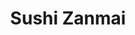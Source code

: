 ---
layout: place
title: "Sushi Zanmai"
permalink: /colorado/boulder/sushi-zanmai.html
stateAbbr: CO
stateName: Colorado
cityName: Boulder
place_id: ChIJxWMcuifsa4cRjjP8d1UTftc
photos:
  - name: >-
      places/ChIJxWMcuifsa4cRjjP8d1UTftc/photos/AeeoHcIjtLvZ9xtTa-TyVQQmllrjkGqtUfrpzHaQ65piF4raxaeLd5KtbRn1lYsBLKKk5AzM65KMT5GF52_fUinkQhp037yg9K-LQKdx0hwo8beB2rxuhJfcCbVcmMnERC0M6-koVrkz2zq-UK5MkQiE5HkJ7Vwkk9ko112FB_IKsWGYyz-l1EKEX5fqG4OfBcxj92W3rjQkld7ToKL2FAnoX2ToKWIWrBulvI0y9ufEVlLKJlxfG2zahveoMguq19ZsTmGvlw68ZIfwRp7gPqiKa2C-uUX-1NYyRJn84YXF5_mES8hL2zuITSqb4rYGmtd-7UXyIvLt4nWfQRwMvHqIdVtGXXIfQlaZ2-ZRb_glnkdlFLMUeoOH_YK_XE1G1FcxtlGVVfd7UHI9VWl7W8ectkSlGERRciDeiDEAgF7PmL38byJf
    widthPx: 4032
    heightPx: 2268
    authorAttributions:
      - displayName: Peter 13
        uri: https://maps.google.com/maps/contrib/108267472117445276891
        photoUri: >-
          https://lh3.googleusercontent.com/a-/ALV-UjVyCrFPl6ftryt7Hwwmhcic0YtJR-JDj7wXiKc-zvbjGpSmCsNwQQ=s100-p-k-no-mo
    flagContentUri: >-
      https://www.google.com/local/imagery/report/?cb_client=maps_api_places.places_api&image_key=!1e10!2sCIHM0ogKEICAgICWoM7M1gE&hl=en-US
    googleMapsUri: >-
      https://www.google.com/maps/place//data=!3m4!1e2!3m2!1sCIHM0ogKEICAgICWoM7M1gE!2e10!4m2!3m1!1s0x876bec27ba1c63c5:0xd77e135577fc338e
  - name: >-
      places/ChIJxWMcuifsa4cRjjP8d1UTftc/photos/AeeoHcKc80vAF063KZ6VO7n4t-OcxSwpKBRNk6pEWijlful0qb0AHnjQpRgcmxBDC41F6YHHsY3n0ofGy1fIFThQNSMG9MhUwxZHx39M2_Yt1fiFXjM22l02YYFifiNrFlk5hbOqtVhacZievVrqbxEn5YRnDsiwUvsaS9EFTfcc2GwkE8fMiEF_6T5zGAJXTXf8nE2FpY4BsT0oCaTUYT0P2NEYOTRnWGUtmAlfgvXsvm1oIa9q9U6bri2drzWK5F5wEpeNsXOGMBzS8YtiksgxfY5IomxfeaWth5M9zQ6zZ_ijdUWlb6pTcQe8xmAdnJcBwmtMwbVVScVuP1tP3Q5tiheTJC6GyCqtFZvIoO8e_LDARZJuo8TocipBbCIBXH7LXjm7SdviAAvKiWCftNGbHXUAo3KORdV4Dlp5bZ8ERoqKbA
    widthPx: 3024
    heightPx: 3286
    authorAttributions:
      - displayName: Ava Quinn
        uri: https://maps.google.com/maps/contrib/109983720939899455354
        photoUri: >-
          https://lh3.googleusercontent.com/a-/ALV-UjWMU8VO2fB7cXmNzEfci_rgw-GMvyqSUc989asfRnFG0burVgIH=s100-p-k-no-mo
    flagContentUri: >-
      https://www.google.com/local/imagery/report/?cb_client=maps_api_places.places_api&image_key=!1e10!2sCIHM0ogKEICAgIDDipnRew&hl=en-US
    googleMapsUri: >-
      https://www.google.com/maps/place//data=!3m4!1e2!3m2!1sCIHM0ogKEICAgIDDipnRew!2e10!4m2!3m1!1s0x876bec27ba1c63c5:0xd77e135577fc338e
  - name: >-
      places/ChIJxWMcuifsa4cRjjP8d1UTftc/photos/AeeoHcKUJQj0kMebl4oSwf06hTXo-DkDQdLFCUZcC9NPX9cNwR33a-gHTibyQPRlplNEWt1al3rUXPoRytwdUR_-5z0VdqjrHwzA9kijPd64GDzblZNRLBzuQMCO84aUB4FSILTeaEonmec9ZHZnc86jCC-oqd6wzm_MSXWZQQbs4vRcyZd4swgsREjWVHwb3CZHL9z1x8USxMJaR7MUUGe_-dDMBJRZLgFMgv9DKcejDB4fwnXlpBxO7DGluuzhrJtgTCZEDRVDuYRBhI9LMtVDzrkoqRIKwFhJbSGuPnlsjzzjBPZNuzJaKIrnzN_YwdK-z_nbdbWGdfxopS5ffrrx5K14ez4tzMR8Uw2XYweXIYm7-G2tS2f5gcsj3hwIHwu89q6VSD8hLUjYe6KMT0_0PlqOvwwbH28aD4qCxoWKuliZ-A
    widthPx: 4032
    heightPx: 3024
    authorAttributions:
      - displayName: Krys
        uri: https://maps.google.com/maps/contrib/109294134304583215119
        photoUri: >-
          https://lh3.googleusercontent.com/a/ACg8ocIjv2PV8FSwpBLYfH3pOqtyQQomBmv0fZgOMNRBMaqK4DUe8A=s100-p-k-no-mo
    flagContentUri: >-
      https://www.google.com/local/imagery/report/?cb_client=maps_api_places.places_api&image_key=!1e10!2sCIHM0ogKEICAgICH6tfQbw&hl=en-US
    googleMapsUri: >-
      https://www.google.com/maps/place//data=!3m4!1e2!3m2!1sCIHM0ogKEICAgICH6tfQbw!2e10!4m2!3m1!1s0x876bec27ba1c63c5:0xd77e135577fc338e
  - name: >-
      places/ChIJxWMcuifsa4cRjjP8d1UTftc/photos/AeeoHcIhiV9hOcNtaAHRHE69okqV6NZ_OmXpJk_L9okNPx9CLf0l7dHrIzJNuu1ynEjYwwR2t8-mVQ_neUD0TJZ1TH17PQNS_vUWER9wslipy3lvOv4rcZ3T8fmnSb7KB2MBCfhAdMoPwEqmJaip661onQkhJvOZaC8YYQrB6HOkylmg0MiJ8gOnT-y1uwEu_Bb83c-L0E8zZLp84eExcr5BZlRu42JaC7bq8xFx4LqZ0GKua7VB1Cp-0PBuYvJ8t_yLydQzmcYaElrzUn4YbGgGCbToiVx3-pWoYZ5VcxFfaDZpCICqPYEyEikfFPhMIIXeZ7nttEmJA0NmsvTvwHrplqcbWKboEvyfRbeOfJ41widNafjbLSiRDpMkXaZWvbbh5nE4zg4cu8MhTVn7sZoC3D7Zol-9AhLgCcc2tiAlT-MYQA
    widthPx: 2252
    heightPx: 2250
    authorAttributions:
      - displayName: debby alvarenga
        uri: https://maps.google.com/maps/contrib/114368441540128816259
        photoUri: >-
          https://lh3.googleusercontent.com/a-/ALV-UjWKVPdDesHTx_J8AjEQkj-TXgR24lhhPyo84eIt2WW1EUTN9ROh=s100-p-k-no-mo
    flagContentUri: >-
      https://www.google.com/local/imagery/report/?cb_client=maps_api_places.places_api&image_key=!1e10!2sCIHM0ogKEICAgICP5OTXDQ&hl=en-US
    googleMapsUri: >-
      https://www.google.com/maps/place//data=!3m4!1e2!3m2!1sCIHM0ogKEICAgICP5OTXDQ!2e10!4m2!3m1!1s0x876bec27ba1c63c5:0xd77e135577fc338e
  - name: >-
      places/ChIJxWMcuifsa4cRjjP8d1UTftc/photos/AeeoHcIhS-nsfxXsfTEoX7XMNXoG4P4_mq15chNPyON9djf628qphy7ri27B8aCl5MCjIEYMwNgEteZSsaFp6eORwxvNKPfjbHOEaTxTL9APV7a_c8AV3KXmRBiDkA6oan0yxB2iGFJp1_5GMCg_rw-tffQqOc5xzA0CIsaR_V-ZmWz5CEZcG1C5Epjx0USyrH6WsjR9BG8GvuGT1KYCP8Z7K3zpFrB0ypb6VZSctPyYPrPx12DFps7nceaQelc37vcQ6nIytD5GYa4gLD5Q0cNUyGHm2M-GrU5wRH4jNw9oZsXZvz29IaK9WuidxeHM9yTO2O998EQsnZcUpc2TbXDo0K5VT8mOS-4FiQVg-OC5LrastnDitxzVAYLlOUrhaJNj2UzN5-eSXZ0VeIK1BZwtWYdG1TUetQaIu7bpSwPtMPuiLw
    widthPx: 3024
    heightPx: 4032
    authorAttributions:
      - displayName: Cindy Brown
        uri: https://maps.google.com/maps/contrib/108432481136906355094
        photoUri: >-
          https://lh3.googleusercontent.com/a-/ALV-UjVA85lVoLcgb8SXeV9WW8NYdpfN_V9R4yw7dwDOnvhh90nG0og31Q=s100-p-k-no-mo
    flagContentUri: >-
      https://www.google.com/local/imagery/report/?cb_client=maps_api_places.places_api&image_key=!1e10!2sCIHM0ogKEICAgIC9hLflTw&hl=en-US
    googleMapsUri: >-
      https://www.google.com/maps/place//data=!3m4!1e2!3m2!1sCIHM0ogKEICAgIC9hLflTw!2e10!4m2!3m1!1s0x876bec27ba1c63c5:0xd77e135577fc338e
  - name: >-
      places/ChIJxWMcuifsa4cRjjP8d1UTftc/photos/AeeoHcI8moxfoeWzyvTQ3JDws7nvrbkQBAKNuJ8PyJpPgpEhydtZuueF73vl7vSgzwy6IYVTqfhKNG0-FPhck5qwEz7BYJcBBbphs9HI9UJInWWIl0wfd2kjHMKB_DM0hsYXCEzW-MBpTSl1vdeBuITVK0xaxm4cFNGak_tSi3fox0WCQB-UOAHpYfAkNJYKornrO1H-R6xk429tdIrh_xy7o5Uk7DRBkmFl9V83yjyvPChT5RDm7k9D-MFlUuGtyAWVQ0gCz26PzLtsl6tUT-XP89YmLDPLpqUl6QRjQezgkMa-4IB9qXbLpOL6uVGms1p9Y6t_HlumcMRxdxFwPdODy8DBzLyVObHxTLi7AzPTMucGjQkn-sD6TpX-Lerwd3YInRthHYkiZxvuJ4N8WaXner9_XH5dM3o-h3Bkw1gLs3HLH0V9
    widthPx: 4032
    heightPx: 2268
    authorAttributions:
      - displayName: Alex Xu
        uri: https://maps.google.com/maps/contrib/110924236995355602100
        photoUri: >-
          https://lh3.googleusercontent.com/a-/ALV-UjX-XJAB-EJ-4vpjhFbla4ZRFQf_sZNFxcGPlz4OdVyRtn_zTAZ-=s100-p-k-no-mo
    flagContentUri: >-
      https://www.google.com/local/imagery/report/?cb_client=maps_api_places.places_api&image_key=!1e10!2sCIHM0ogKEICAgICLr97K3gE&hl=en-US
    googleMapsUri: >-
      https://www.google.com/maps/place//data=!3m4!1e2!3m2!1sCIHM0ogKEICAgICLr97K3gE!2e10!4m2!3m1!1s0x876bec27ba1c63c5:0xd77e135577fc338e
  - name: >-
      places/ChIJxWMcuifsa4cRjjP8d1UTftc/photos/AeeoHcLurYn5h4m0yIByG1MZ7CAEVZmLELgCMmr7CCSuqLAhffnwRTaTFvtB6_qCjMsGvTNocUzxzvjZu3warh-I5WKefdRr-FFzxZ8jewvr03ap0cME2rZGoz4y0bP3MwJUzErJFhr68G33dO3z4myEnBijhfPJl-_pa_0hgQGQ5yiJxhka41T3WxxBJM7OQNCZWx-69jw_Qjrewiaz9UR0MpaN_ft7yfZ2txI2_4cO4MXfyJTAP7LzNp0JT5EExbLGdg_Q5ZYxl248KJuQ1KuLzpMSepTJDz9rADcM1UT0N50VtKFaO54IO03uOB5VVEcLFf0CnNXQnw5wqfxwV8Wss2V_ovsiXmWYtudu0vnmWxLwi3bu_l5DIBcVLtrw8Qn4Pzi02sIgCUTzMJUDElQoB_eW_L5uuCt9hcKOUAC7bHA
    widthPx: 4800
    heightPx: 3600
    authorAttributions:
      - displayName: michelle guan
        uri: https://maps.google.com/maps/contrib/107220786997357044232
        photoUri: >-
          https://lh3.googleusercontent.com/a/ACg8ocKPJpEQ0kj54_k4rzK2xz-Enbl2ZI7C50qF6yQ9WSMAgFlaUzI=s100-p-k-no-mo
    flagContentUri: >-
      https://www.google.com/local/imagery/report/?cb_client=maps_api_places.places_api&image_key=!1e10!2sCIHM0ogKEICAgICt0MjtfA&hl=en-US
    googleMapsUri: >-
      https://www.google.com/maps/place//data=!3m4!1e2!3m2!1sCIHM0ogKEICAgICt0MjtfA!2e10!4m2!3m1!1s0x876bec27ba1c63c5:0xd77e135577fc338e
  - name: >-
      places/ChIJxWMcuifsa4cRjjP8d1UTftc/photos/AeeoHcIQfHQAvslFkpZTyD9VKZk2HR5wmar1J75qheSttE6OcoVwKq3zNfIT1edN4V3aeUZNFFInoONrz_MdDQWdMoMQY7uNxuW6IjqO1b9XZboxpBTJwSHrcsIsyAOeMhPcDergU0I1w95-LC3rghXpw3UjGghGbHuGgYaNRgRfGi21orbIcJZNuaULqPfxOOvbRs6_MVbJgUH-KODwE_c8EvwU89Dz5Y_atck37eflPAcjJzZM-rZxyAbfB4bhog38wKTEJsCMpus_zm4Onzacig4M7CG1s6-yC3Ci8BeROQ4v00MGhvZAqcRgqpGTCxPCNK32P9C_4F2-_J9pksWUb-W7BqnnajYhRheoNau6BWqZb63ySHt9HOIaAL5glQSA_wktmAhbEQFnkny-pMN9GX0Nc-x9eS1n_WvwuQN2Z6rdtQ
    widthPx: 4032
    heightPx: 3024
    authorAttributions:
      - displayName: Ming L
        uri: https://maps.google.com/maps/contrib/100741821867155318523
        photoUri: >-
          https://lh3.googleusercontent.com/a-/ALV-UjWKnkvcsBhS9yIlCuX5KmVHyOhqUQZe6vFas7EdYZCzHGHDXowr=s100-p-k-no-mo
    flagContentUri: >-
      https://www.google.com/local/imagery/report/?cb_client=maps_api_places.places_api&image_key=!1e10!2sCIHM0ogKEICAgMCAyaGJSg&hl=en-US
    googleMapsUri: >-
      https://www.google.com/maps/place//data=!3m4!1e2!3m2!1sCIHM0ogKEICAgMCAyaGJSg!2e10!4m2!3m1!1s0x876bec27ba1c63c5:0xd77e135577fc338e
  - name: >-
      places/ChIJxWMcuifsa4cRjjP8d1UTftc/photos/AeeoHcJ-6067U2auc1efWunJB3IzSxcisaPYnj8Vc-kx8KBOsGcAlCBdyOelrPTXaIhCL3ydRG14sjZuX1GX3YH01UP3fJfH_IoYa3wq6oEaLKj4kHpCCg2WFwZj4C6ydmP82XyrhSuyTGc82vZooQo_f8biLOE-ijPa6QZn34vAg20yuIDvHZT8jPU7wlORX0qPg5uo95o5VEXHPYXge8_XtewPJSh5vFT5aNG2xeD1ez1_u4rrIYpO3iirR1zRiYCQWzExR1Zmk5P9k8x3hDLMGXFqxBIiHrCPCVtGzd5myHM7HZfyCzrcVj9eszBRTAsyLw8ILx3r_UZi-CdVPBdcHBQWxz7z4j0vLHSqlk0XFVJRCrtmATTzkaHcedO8dikocM4iu5VFHsQKnWk_mEQ-4pMdW2ju6KfiGPEOce_gLtZV9Q
    widthPx: 4032
    heightPx: 3024
    authorAttributions:
      - displayName: michelle guan
        uri: https://maps.google.com/maps/contrib/107220786997357044232
        photoUri: >-
          https://lh3.googleusercontent.com/a/ACg8ocKPJpEQ0kj54_k4rzK2xz-Enbl2ZI7C50qF6yQ9WSMAgFlaUzI=s100-p-k-no-mo
    flagContentUri: >-
      https://www.google.com/local/imagery/report/?cb_client=maps_api_places.places_api&image_key=!1e10!2sCIHM0ogKEICAgIC19ZTVTQ&hl=en-US
    googleMapsUri: >-
      https://www.google.com/maps/place//data=!3m4!1e2!3m2!1sCIHM0ogKEICAgIC19ZTVTQ!2e10!4m2!3m1!1s0x876bec27ba1c63c5:0xd77e135577fc338e
  - name: >-
      places/ChIJxWMcuifsa4cRjjP8d1UTftc/photos/AeeoHcJRMw65MiHnaaEuhjRTIpJI1ahC8jhYTUiFMnHtn2X1FCawKe8iV5C1EpCLaEmrllLyVNP0d7dOUR2Ee2y_9GsIMtE9oWct2PeLnem-gEY9u_weYAsYCicDyeXPuG52TxQaJusURRr5r4vWh_sWYJGZOE0DbUyU3xZj3sYAEWnN1dedDOiyNQYZj5hSkAy2T54b4WJexenrjPbxMfi1jzNt1Bxgm46dtQwkxsHklWdwc-HfvEy4xtUwLSEGHSko-euCG9LMdCgCjC2vhZVmLaaFmq3x3SBsZq9nFt5fohPV3I3BfVpvH0LR1mEprryGq2deCfVmOzXAWORkDzrhUtkQ-8Q4e9-7tQUmGExW9bypz1sZcgRYH_a1cSGr5uTIrvkUnZSj0GYwMCHuXp0Qd-0PuTXSgAPD4fFkitP3Lj9WjQ
    widthPx: 4032
    heightPx: 3024
    authorAttributions:
      - displayName: michelle guan
        uri: https://maps.google.com/maps/contrib/107220786997357044232
        photoUri: >-
          https://lh3.googleusercontent.com/a/ACg8ocKPJpEQ0kj54_k4rzK2xz-Enbl2ZI7C50qF6yQ9WSMAgFlaUzI=s100-p-k-no-mo
    flagContentUri: >-
      https://www.google.com/local/imagery/report/?cb_client=maps_api_places.places_api&image_key=!1e10!2sCIHM0ogKEICAgICd9abOYg&hl=en-US
    googleMapsUri: >-
      https://www.google.com/maps/place//data=!3m4!1e2!3m2!1sCIHM0ogKEICAgICd9abOYg!2e10!4m2!3m1!1s0x876bec27ba1c63c5:0xd77e135577fc338e
address: 1221 Spruce St, Boulder, CO 80302, USA
street: 1221 Spruce St
city: Boulder
state: CO
zip: '80302'
country: USA
neighborhood: Whittier
latitude: '40.019251'
longitude: '-105.279789'
accessibility_options:
  wheelchairAccessibleParking: true
  wheelchairAccessibleEntrance: true
  wheelchairAccessibleRestroom: true
  wheelchairAccessibleSeating: true
business_status: OPERATIONAL
name: Sushi Zanmai
google_maps_links:
  directionsUri: >-
    https://www.google.com/maps/dir//''/data=!4m7!4m6!1m1!4e2!1m2!1m1!1s0x876bec27ba1c63c5:0xd77e135577fc338e!3e0
  placeUri: https://maps.google.com/?cid=15527869823026213774
  writeAReviewUri: >-
    https://www.google.com/maps/place//data=!4m3!3m2!1s0x876bec27ba1c63c5:0xd77e135577fc338e!12e1
  reviewsUri: >-
    https://www.google.com/maps/place//data=!4m4!3m3!1s0x876bec27ba1c63c5:0xd77e135577fc338e!9m1!1b1
  photosUri: >-
    https://www.google.com/maps/place//data=!4m3!3m2!1s0x876bec27ba1c63c5:0xd77e135577fc338e!10e5
primary_type: Sushi Restaurant
opening_hours:
  regular: null
  current: null
secondary_opening_hours:
  regular:
    weekdayDescriptions: null
    type: null
  current:
    weekdayDescriptions: null
    type: null
phone: (303) 440-0733
price_level: PRICE_LEVEL_MODERATE
price_range: $30 &ndash; $50
rating: '4.4'
rating_count: 990
website: https://www.izakayaamu.com/
description: null
reviews: null
parking_options: null
payment_options: null
allow_dogs: null
curbside_pickup: null
delivery: null
dine_in: null
good_for_children: null
good_for_groups: null
good_for_sports: null
live_music: null
menu_for_children: null
outdoor_seating: null
reservable: null
restroom: null
serves_beer: null
serves_breakfast: null
serves_brunch: null
serves_cocktails: null
serves_coffee: null
serves_dinner: null
serves_dessert: null
serves_lunch: null
serves_vegetarian_food: null
serves_wine: null
takeout: null

---